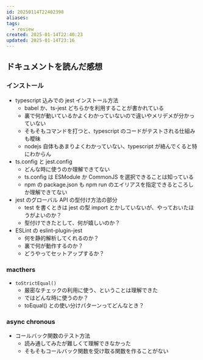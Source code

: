 ```yaml
---
id: 20250114T22402398
aliases: 
tags:
  - review
created: 2025-01-14T22:40:23
updated: 2025-01-14T23:16
---
```


## ドキュメントを読んだ感想

### インストール

- typescript 込みでの jest インストール方法
    - babel か、ts-jest どちらかを利用することが書かれている
    - 裏で何が動いているかよくわかっていないので違いやメリデメが分かっていない
    - そもそもコマンドを打つと、typescript のコードがテストされる仕組みも曖昧
    - nodejs 自体もあまりよくわかっていない、typescript が絡んでくると特にわからん
- ts.config と jest.config
    - どんな時に使うのか理解できてない
    - ts.config は ESModule か CommonJS を選択できることは知っている
    - npm の package.json も npm run のエイリアスを指定できるところしか理解できてない
- jest のグローバル API の型付け方法の部分
    - test を書くときは jest の型 import とかしていないが、やっておいたほうがよいのか？
    - 型付けできたとして、何が嬉しいのか？
- ESLint の eslint-plugin-jest
    - 何を静的解析してくれるのか？
    - 裏で何が動作するのか？
    - どうやってセットアップするか？

### macthers

- `toStrictEqual()`
    - 厳密なチェックの利用に使う、ということは理解できた
    - ではどんな時に使うのか？
    - toEqual() との使い分けパターンってどんなとき？

### async chronous

- コールバック関数のテスト方法
    - 読み通してみたが難しくて理解できなかった
    - そもそもコールバック関数を受け取る関数を作ることがない